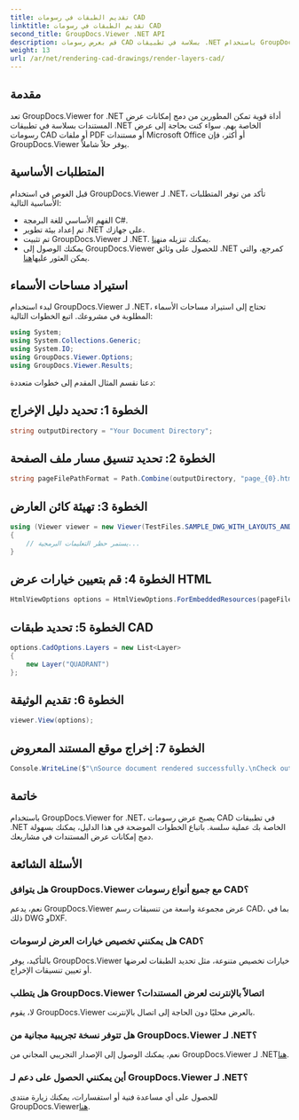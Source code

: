 ```yaml
---
title: تقديم الطبقات في رسومات CAD
linktitle: تقديم الطبقات في رسومات CAD
second_title: GroupDocs.Viewer .NET API
description: قم بعرض رسومات CAD بسلاسة في تطبيقات .NET باستخدام GroupDocs.Viewer لـ .NET. استكشف خيارات العرض، وقم بتخصيص الطبقات، والمزيد.
weight: 13
url: /ar/net/rendering-cad-drawings/render-layers-cad/
---
```

## مقدمة
تعد GroupDocs.Viewer for .NET أداة قوية تمكن المطورين من دمج إمكانات عرض المستندات بسلاسة في تطبيقات .NET الخاصة بهم. سواء كنت بحاجة إلى عرض رسومات CAD أو ملفات PDF أو مستندات Microsoft Office أو أكثر، فإن GroupDocs.Viewer يوفر حلاً شاملاً.
## المتطلبات الأساسية
قبل الغوص في استخدام GroupDocs.Viewer لـ .NET، تأكد من توفر المتطلبات الأساسية التالية:
- الفهم الأساسي للغة البرمجة C#.
- تم إعداد بيئة تطوير .NET على جهازك.
-  تم تثبيت GroupDocs.Viewer لـ .NET. يمكنك تنزيله من[هنا](https://releases.groupdocs.com/viewer/net/).
-  يمكنك الوصول إلى GroupDocs.Viewer للحصول على وثائق .NET كمرجع، والتي يمكن العثور عليها[هنا](https://tutorials.groupdocs.com/viewer/net/).

## استيراد مساحات الأسماء
لبدء استخدام GroupDocs.Viewer لـ .NET، تحتاج إلى استيراد مساحات الأسماء المطلوبة في مشروعك. اتبع الخطوات التالية:

```csharp
using System;
using System.Collections.Generic;
using System.IO;
using GroupDocs.Viewer.Options;
using GroupDocs.Viewer.Results;
```

دعنا نقسم المثال المقدم إلى خطوات متعددة:
## الخطوة 1: تحديد دليل الإخراج
```csharp
string outputDirectory = "Your Document Directory";
```
## الخطوة 2: تحديد تنسيق مسار ملف الصفحة
```csharp
string pageFilePathFormat = Path.Combine(outputDirectory, "page_{0}.html");
```
## الخطوة 3: تهيئة كائن العارض
```csharp
using (Viewer viewer = new Viewer(TestFiles.SAMPLE_DWG_WITH_LAYOUTS_AND_LAYERS))
{
    // يستمر حظر التعليمات البرمجية...
}
```
## الخطوة 4: قم بتعيين خيارات عرض HTML
```csharp
HtmlViewOptions options = HtmlViewOptions.ForEmbeddedResources(pageFilePathFormat);
```
## الخطوة 5: تحديد طبقات CAD
```csharp
options.CadOptions.Layers = new List<Layer>
{
    new Layer("QUADRANT")
};
```
## الخطوة 6: تقديم الوثيقة
```csharp
viewer.View(options);
```
## الخطوة 7: إخراج موقع المستند المعروض
```csharp
Console.WriteLine($"\nSource document rendered successfully.\nCheck output in {outputDirectory}.");
```

## خاتمة
باستخدام GroupDocs.Viewer for .NET، يصبح عرض رسومات CAD في تطبيقات .NET الخاصة بك عملية سلسة. باتباع الخطوات الموضحة في هذا الدليل، يمكنك بسهولة دمج إمكانات عرض المستندات في مشاريعك.
## الأسئلة الشائعة
### هل يتوافق GroupDocs.Viewer مع جميع أنواع رسومات CAD؟
نعم، يدعم GroupDocs.Viewer عرض مجموعة واسعة من تنسيقات رسم CAD، بما في ذلك DWG وDXF.
### هل يمكنني تخصيص خيارات العرض لرسومات CAD؟
بالتأكيد، يوفر GroupDocs.Viewer خيارات تخصيص متنوعة، مثل تحديد الطبقات لعرضها أو تعيين تنسيقات الإخراج.
### هل يتطلب GroupDocs.Viewer اتصالاً بالإنترنت لعرض المستندات؟
لا، يقوم GroupDocs.Viewer بالعرض محليًا دون الحاجة إلى اتصال بالإنترنت.
### هل تتوفر نسخة تجريبية مجانية من GroupDocs.Viewer لـ .NET؟
 نعم، يمكنك الوصول إلى الإصدار التجريبي المجاني من GroupDocs.Viewer لـ .NET[هنا](https://releases.groupdocs.com/).
### أين يمكنني الحصول على دعم لـ GroupDocs.Viewer لـ .NET؟
 للحصول على أي مساعدة فنية أو استفسارات، يمكنك زيارة منتدى GroupDocs.Viewer[هنا](https://forum.groupdocs.com/c/viewer/9).